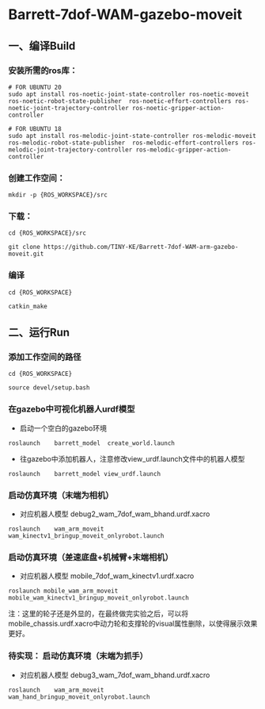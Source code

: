 # Barrett-7dof-WAM-gazebo-moveit

## 一、编译Build

### 安装所需的ros库：
```
# FOR UBUNTU 20
sudo apt install ros-noetic-joint-state-controller ros-noetic-moveit  ros-noetic-robot-state-publisher  ros-noetic-effort-controllers ros-noetic-joint-trajectory-controller ros-noetic-gripper-action-controller

# FOR UBUNTU 18
sudo apt install ros-melodic-joint-state-controller ros-melodic-moveit  ros-melodic-robot-state-publisher  ros-melodic-effort-controllers ros-melodic-joint-trajectory-controller ros-melodic-gripper-action-controller
```


### 创建工作空间：
```mkdir -p {ROS_WORKSPACE}/src```

### 下载：
```cd {ROS_WORKSPACE}/src```

```git clone https://github.com/TINY-KE/Barrett-7dof-WAM-arm-gazebo-moveit.git```

### 编译
```
cd {ROS_WORKSPACE}

catkin_make
```


## 二、运行Run
### 添加工作空间的路径

``` cd {ROS_WORKSPACE} ```

```source devel/setup.bash ```

### 在gazebo中可视化机器人urdf模型
+ 启动一个空白的gazebo环境

```roslaunch    barrett_model  create_world.launch  ```

+ 往gazebo中添加机器人，注意修改view_urdf.launch文件中的机器人模型

```roslaunch    barrett_model view_urdf.launch  ```


### 启动仿真环境（末端为相机）

+ 对应机器人模型 debug2_wam_7dof_wam_bhand.urdf.xacro

```roslaunch    wam_arm_moveit    wam_kinectv1_bringup_moveit_onlyrobot.launch ```

### 启动仿真环境（差速底盘+机械臂+末端相机）

+ 对应机器人模型 mobile_7dof_wam_kinectv1.urdf.xacro

 ```roslaunch mobile_wam_arm_moveit mobile_wam_kinectv1_bringup_moveit_onlyrobot.launch ```

 注：这里的轮子还是外显的，在最终做完实验之后，可以将mobile_chassis.urdf.xacro中动力轮和支撑轮的visual属性删除，以使得展示效果更好。


### 待实现： 启动仿真环境（末端为抓手）
+ 对应机器人模型 debug3_wam_7dof_wam_bhand.urdf.xacro

```roslaunch    wam_arm_moveit    wam_hand_bringup_moveit_onlyrobot.launch ```

